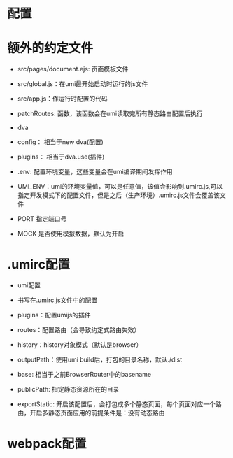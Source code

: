 # 配置
# 额外的约定文件
- src/pages/document.ejs: 页面模板文件
- src/global.js：在umi最开始启动时运行的js文件
- src/app.js：作运行时配置的代码
- patchRoutes: 函数，该函数会在umi读取完所有静态路由配置后执行
- dva
- config： 相当于new dva(配置)
- plugins： 相当于dva.use(插件)


- .env: 配置环境变量，这些变量会在umi编译期间发挥作用
- UMI_ENV：umi的环境变量值，可以是任意值，该值会影响到.umirc.js,可以 指定开发模式下的配置文件，但是之后（生产环境）.umirc.js文件会覆盖该文件
- PORT    指定端口号
- MOCK    是否使用模拟数据，默认为开启


# .umirc配置
- umi配置
- 书写在.umirc.js文件中的配置

- plugins：配置umijs的插件
- routes：配置路由（会导致约定式路由失效）
- history：history对象模式（默认是browser）
- outputPath：使用umi build后，打包的目录名称，默认./dist
- base: 相当于之前BrowserRouter中的basename
- publicPath: 指定静态资源所在的目录
- exportStatic: 开启该配置后，会打包成多个静态页面，每个页面对应一个路由，开启多静态页面应用的前提条件是：没有动态路由
# webpack配置
